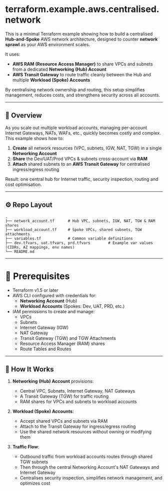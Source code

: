 # terraform.example.aws.centralised.network

This is a minimal Terraform example showing how to build a centralised **Hub-and-Spoke** AWS network architecture, designed to counter **network sprawl** as your AWS environment scales.

It uses:
- **AWS RAM (Resource Access Manager)** to share VPCs and subnets from a dedicated **Networking (Hub) Account**  
- **AWS Transit Gateway** to route traffic cleanly between the Hub and multiple **Workload (Spoke) Accounts**

By centralising network ownership and routing, this setup simplifies management, reduces costs, and strengthens security across all accounts.

---

## 🚀 Overview

As you scale out multiple workload accounts, managing per-account Internet Gateways, NATs, WAFs, etc., quickly becomes costly and complex. This example shows how to:

1. **Create** all network resources (VPC, subnets, IGW, NAT, TGW) in a single **Networking Account**  
2. **Share** the Dev/UAT/Prod VPCs & subnets cross-account via **RAM**  
3. **Attach** shared subnets to an **AWS Transit Gateway** for centralised ingress/egress routing  

Result: one central hub for Internet traffic, security inspection, routing and cost optimisation.

---

## ⚙️ Repo Layout

```text
.
├── network_account.tf      # Hub VPC, subnets, IGW, NAT, TGW & RAM shares
├── workload_account.tf     # Spoke VPCs, shared subnets, TGW attachments
├── variables.tf            # Common variable definitions
├── dev.tfvars, uat.tfvars, prd.tfvars        # Example var values (CIDRs, AZ mappings, env names)
└── README.md

```
---

# 🔧 Prerequisites

- Terraform v1.5 or later
- AWS CLI configured with credentials for:
  - **Networking Account** (Hub)
  - **Workload Accounts** (Spokes: Dev, UAT, PRD, etc.)
- IAM permissions to create and manage:
  - VPCs
  - Subnets
  - Internet Gateway (IGW)
  - NAT Gateway
  - Transit Gateway (TGW) and TGW Attachments
  - Resource Access Manager (RAM) shares
  - Route Tables and Routes

---

## 📖 How It Works

1. **Networking (Hub) Account** provisions:
   - Central VPC, Subnets, Internet Gateway, NAT Gateways
   - A Transit Gateway (TGW) for traffic routing
   - RAM shares for VPCs and subnets to workload accounts

2. **Workload (Spoke) Accounts**:
   - Accept shared VPCs and subnets via RAM
   - Attach to the Transit Gateway for ingress/egress routing
   - Use the shared network resources without owning or modifying them

3. **Traffic Flow**:
   - Outbound traffic from workload accounts routes through shared TGW subnets
   - Then through the central Networking Account's NAT Gateways and Internet Gateway
   - Centralises security inspection, simplifies network management, and optimizes cost
